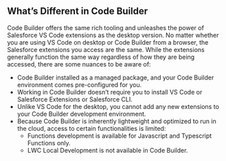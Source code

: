 ## What’s Different in Code Builder


Code Builder offers the same rich tooling and unleashes the power of Salesforce VS Code extensions  as the desktop version. No matter whether you are using VS Code on desktop or Code Builder from a browser, the Salesforce extensions you access are the same. While the extensions generally function the same way regardless of how they are being accessed, there are some nuances to be aware of:

* Code Builder installed as a managed package, and your Code Builder environment comes pre-configured for you.
* Working in Code Builder doesn’t require you to install VS Code or Salesforce Extensions or Salesforce CLI. 
* Unlike VS Code for the desktop, you cannot add any new extensions to your Code Builder development environment.
* Because Code Builder is inherently lightweight and optimized to run in the cloud, access to certain functionalities is limited:    
    * Functions development is available for Javascript and Typescript Functions only.
    * LWC Local Development is not available in Code Builder.
